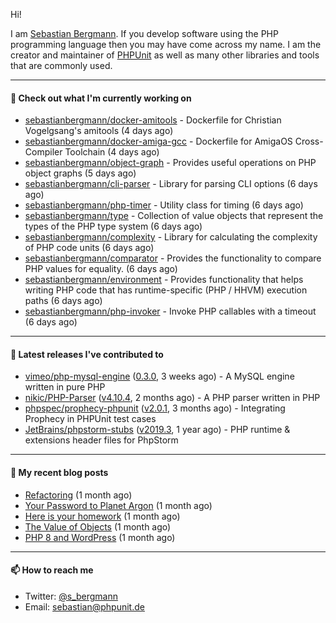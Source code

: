 Hi!

I am [Sebastian Bergmann](https://sebastian-bergmann.de/). If you develop software using the PHP programming language then you may have come across my name. I am the creator and maintainer of [PHPUnit](https://phpunit.de/) as well as many other libraries and tools that are commonly used.

---

#### 👷 Check out what I'm currently working on

- [sebastianbergmann/docker-amitools](https://github.com/sebastianbergmann/docker-amitools) - Dockerfile for Christian Vogelgsang&#39;s amitools (4 days ago)
- [sebastianbergmann/docker-amiga-gcc](https://github.com/sebastianbergmann/docker-amiga-gcc) - Dockerfile for AmigaOS Cross-Compiler Toolchain (4 days ago)
- [sebastianbergmann/object-graph](https://github.com/sebastianbergmann/object-graph) - Provides useful operations on PHP object graphs (5 days ago)
- [sebastianbergmann/cli-parser](https://github.com/sebastianbergmann/cli-parser) - Library for parsing CLI options (6 days ago)
- [sebastianbergmann/php-timer](https://github.com/sebastianbergmann/php-timer) - Utility class for timing (6 days ago)
- [sebastianbergmann/type](https://github.com/sebastianbergmann/type) - Collection of value objects that represent the types of the PHP type system (6 days ago)
- [sebastianbergmann/complexity](https://github.com/sebastianbergmann/complexity) - Library for calculating the complexity of PHP code units (6 days ago)
- [sebastianbergmann/comparator](https://github.com/sebastianbergmann/comparator) - Provides the functionality to compare PHP values for equality. (6 days ago)
- [sebastianbergmann/environment](https://github.com/sebastianbergmann/environment) - Provides functionality that helps writing PHP code that has runtime-specific (PHP / HHVM) execution paths (6 days ago)
- [sebastianbergmann/php-invoker](https://github.com/sebastianbergmann/php-invoker) - Invoke PHP callables with a timeout (6 days ago)

---

#### 🔭 Latest releases I've contributed to

- [vimeo/php-mysql-engine](https://github.com/vimeo/php-mysql-engine) ([0.3.0](https://github.com/vimeo/php-mysql-engine/releases/tag/0.3.0), 3 weeks ago) - A MySQL engine written in pure PHP
- [nikic/PHP-Parser](https://github.com/nikic/PHP-Parser) ([v4.10.4](https://github.com/nikic/PHP-Parser/releases/tag/v4.10.4), 2 months ago) - A PHP parser written in PHP
- [phpspec/prophecy-phpunit](https://github.com/phpspec/prophecy-phpunit) ([v2.0.1](https://github.com/phpspec/prophecy-phpunit/releases/tag/v2.0.1), 3 months ago) - Integrating Prophecy in PHPUnit test cases
- [JetBrains/phpstorm-stubs](https://github.com/JetBrains/phpstorm-stubs) ([v2019.3](https://github.com/JetBrains/phpstorm-stubs/releases/tag/v2019.3), 1 year ago) - PHP runtime &amp; extensions header files for PhpStorm

---

#### 📜 My recent blog posts

- [Refactoring](https://thephp.cc/news/2021/01/refactoring) (1 month ago)
- [Your Password to Planet Argon](https://thephp.cc/news/2021/01/your-password-to-planet-argon) (1 month ago)
- [Here is your homework](https://thephp.cc/news/2021/01/here-is-your-homework) (1 month ago)
- [The Value of Objects](https://thephp.cc/news/2021/01/the-value-of-objects) (1 month ago)
- [PHP 8 and WordPress](https://thephp.cc/news/2021/01/php8-and-wordpress) (1 month ago)

---

#### 📫 How to reach me

- Twitter: [@s_bergmann](https://twitter.com/s_bergmann)
- Email: [sebastian@phpunit.de](mailto://sebastian@phpunit.de)
